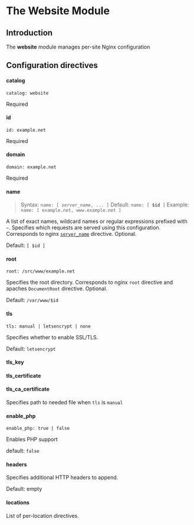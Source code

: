 # The Website Module

## Introduction

The **website** module manages per-site Nginx configuration

## Configuration directives

#### catalog
    catalog: website

Required

#### id
    id: example.net

Required

#### domain
    domain: example.net

Required

#### name
> Syntax: `name: [ `*`server_name`*`, ... ]`
> Default: `name: [ `**`$id`**` ]`
> Example: `name: [ example.net, www.example.net ]`


A list of exact names, wildcard names or regular expressions prefixed with `~`.
Specifies which requests are served using this configuration. Corresponds to
nginx [`server_name`][ngx_server_name] directive.
Optional.

Default: `[ $id ]`

#### root
    root: /src/www/example.net

Specifies the root directory. Corresponds to nginx `root` directive
and apaches `DocumentRoot` directive.
Optional.

Default: `/var/www/$id`

#### tls
    tls: manual | letsencrypt | none

Specifies whether to enable SSL/TLS. 

Default: `letsencrypt`

#### tls_key
#### tls_certificate
#### tls_ca_certificate

Specifies path to needed file when `tls` is `manual`

#### enable_php
    enable_php: true | false

Enables PHP support

default: `false`

#### headers

Specifies additional HTTP headers to append.

Default: empty

#### locations

List of per-location directives.


[ngx_server_name]: http://nginx.org/en/docs/http/ngx_http_core_module.html#server_name "Nginx: server_name"
